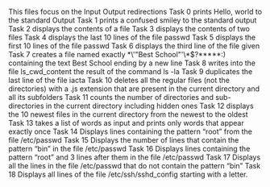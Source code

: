 This files focus on the Input Output redirections
Task 0 prints Hello, world to the standard Output
Task 1 prints a confused smiley to the standard output
Task 2 displays the contents of a file
Task 3 displays the contents of two files
Task 4 displays the last 10 lines of the file passwd
Task 5 displays the first 10 lines of the file passwd
Task 6 displays the third line of the file given
Task 7 creates a file named exactly \*\\'"Best School"\'\\*$\?\*\*\*\*\*:) containing the text Best School ending by a new line
Task 8 writes into the file ls_cwd_content the result of the command ls -la
Task 9 duplicates the last line of the file iacta
Task 10 deletes all the regular files (not the directories) with a .js extension that are present in the current directory and all its subfolders
Task 11 counts the number of directories and sub-directories in the current directory including hidden ones
Task 12 displays the 10 newest files in the current directory from the newest to the oldest
Task 13 takes a list of words as input and prints only words that appear exactly once
Task 14 Displays lines containing the pattern “root” from the file /etc/passwd
Task 15 Displays the number of lines that contain the pattern “bin” in the file /etc/passwd
Task 16 Displays lines containing the pattern “root” and 3 lines after them in the file /etc/passwd
Task 17 Displays all the lines in the file /etc/passwd that do not contain the pattern “bin”
Task 18 Displays all lines of the file /etc/ssh/sshd_config starting with a letter.
